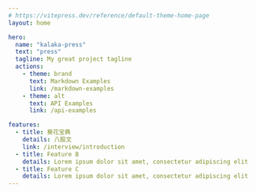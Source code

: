```yaml
---
# https://vitepress.dev/reference/default-theme-home-page
layout: home

hero:
  name: "kalaka-press"
  text: "press"
  tagline: My great project tagline
  actions:
    - theme: brand
      text: Markdown Examples
      link: /markdown-examples
    - theme: alt
      text: API Examples
      link: /api-examples

features:
  - title: 葵花宝典
    details: 八股文
    link: /interview/introduction
  - title: Feature B
    details: Lorem ipsum dolor sit amet, consectetur adipiscing elit
  - title: Feature C
    details: Lorem ipsum dolor sit amet, consectetur adipiscing elit
---
```


